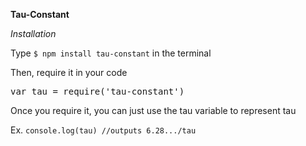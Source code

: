 **Tau-Constant**

*Installation*

Type `$ npm install tau-constant` in the terminal

Then, require it in your code
<pre>var tau = require('tau-constant')</pre>

Once you require it, you can just use the tau variable to represent tau

Ex. `console.log(tau) //outputs 6.28.../tau`